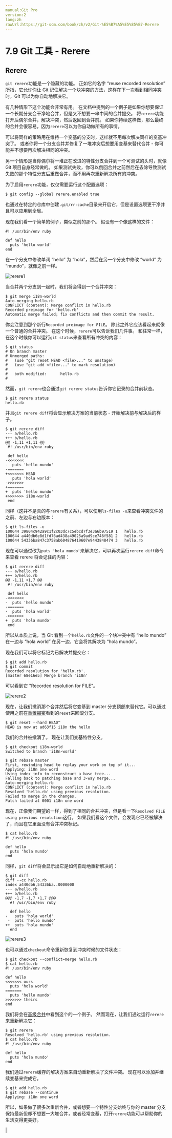 ```yaml
---
manual:Git Pro
version:2
lang:zh
rawUrl:https://git-scm.com/book/zh/v2/Git-%E5%B7%A5%E5%85%B7-Rerere
---
```



# 7.9 Git 工具 - Rerere

## Rerere<a name="r_rerere"></a>


`git rerere`功能是一个隐藏的功能。 正如它的名字 “reuse recorded resolution” 所指，它允许你让 Git 记住解决一个块冲突的方法，这样在下一次看到相同冲突时，Git 可以为你自动地解决它。




有几种情形下这个功能会非常有用。 在文档中提到的一个例子是如果你想要保证一个长期分支会干净地合并，但是又不想要一串中间的合并提交。 将`rerere`功能打开后偶尔合并，解决冲突，然后返回到合并前。 如果你持续这样做，那么最终的合并会很容易，因为`rerere`可以为你自动做所有的事情。




可以将同样的策略用在维持一个变基的分支时，这样就不用每次解决同样的变基冲突了。 或者你将一个分支合并并修复了一堆冲突后想要用变基来替代合并 - 你可能并不想要再次解决相同的冲突。




另一个情形是当你偶尔将一堆正在改进的特性分支合并到一个可测试的头时，就像 Git 项目自身经常做的。 如果测试失败，你可以倒回合并之前然后在去除导致测试失败的那个特性分支后重做合并，而不用再次重新解决所有的冲突。




为了启用`rerere`功能，仅仅需要运行这个配置选项：



```
$ git config --global rerere.enabled true
```




也通过在特定的仓库中创建`.git/rr-cache`目录来开启它，但是设置选项更干净并且可以应用到全局。




现在我们看一个简单的例子，类似之前的那个。 假设有一个像这样的文件：



```
#! /usr/bin/env ruby

def hello
  puts 'hello world'
end
```




在一个分支中修改单词 “hello” 为 “hola”，然后在另一个分支中修改 “world” 为 “mundo”，就像之前一样。


![rerere1](%854.png "")



当合并两个分支到一起时，我们将会得到一个合并冲突：



```
$ git merge i18n-world
Auto-merging hello.rb
CONFLICT (content): Merge conflict in hello.rb
Recorded preimage for 'hello.rb'
Automatic merge failed; fix conflicts and then commit the result.
```




你会注意到那个新行`Recorded preimage for FILE`。 除此之外它应该看起来就像一个普通的合并冲突。 在这个时候，`rerere`可以告诉我们几件事。 和往常一样，在这个时候你可以运行`git status`来查看所有冲突的内容：



```
$ git status
# On branch master
# Unmerged paths:
#   (use "git reset HEAD <file>..." to unstage)
#   (use "git add <file>..." to mark resolution)
#
#	both modified:      hello.rb
#
```




然而，`git rerere`也会通过`git rerere status`告诉你它记录的合并前状态。



```
$ git rerere status
hello.rb
```




并且`git rerere diff`将会显示解决方案的当前状态 - 开始解决前与解决后的样子。



```
$ git rerere diff
--- a/hello.rb
+++ b/hello.rb
@@ -1,11 +1,11 @@
 #! /usr/bin/env ruby

 def hello
-<<<<<<<
-  puts 'hello mundo'
-=======
+<<<<<<< HEAD
   puts 'hola world'
->>>>>>>
+=======
+  puts 'hello mundo'
+>>>>>>> i18n-world
 end
```




同样（这并不是真的与`rerere`有关系），可以使用`ls-files -u`来查看冲突文件的之前、左边与右边版本：



```
$ git ls-files -u
100644 39804c942a9c1f2c03dc7c5ebcd7f3e3a6b97519 1	hello.rb
100644 a440db6e8d1fd76ad438a49025a9ad9ce746f581 2	hello.rb
100644 54336ba847c3758ab604876419607e9443848474 3	hello.rb
```




现在可以通过改为`puts 'hola mundo'`来解决它，可以再次运行`rerere diff`命令来查看 rerere 将会记住的内容：



```
$ git rerere diff
--- a/hello.rb
+++ b/hello.rb
@@ -1,11 +1,7 @@
 #! /usr/bin/env ruby

 def hello
-<<<<<<<
-  puts 'hello mundo'
-=======
-  puts 'hola world'
->>>>>>>
+  puts 'hola mundo'
 end
```




所以从本质上说，当 Git 看到一个`hello.rb`文件的一个块冲突中有 “hello mundo” 在一边与 “hola world” 在另一边，它会将其解决为 “hola mundo”。




现在我们可以将它标记为已解决并提交它：



```
$ git add hello.rb
$ git commit
Recorded resolution for 'hello.rb'.
[master 68e16e5] Merge branch 'i18n'
```




可以看到它 &quot;Recorded resolution for FILE&quot;。


![rerere2](%855.png "")



现在，让我们撤消那个合并然后将它变基到 master 分支顶部来替代它。可以通过使用之前在[重置揭密](%615  "")看到的`reset`来回滚分支。



```
$ git reset --hard HEAD^
HEAD is now at ad63f15 i18n the hello
```




我们的合并被撤消了。 现在让我们变基特性分支。



```
$ git checkout i18n-world
Switched to branch 'i18n-world'

$ git rebase master
First, rewinding head to replay your work on top of it...
Applying: i18n one word
Using index info to reconstruct a base tree...
Falling back to patching base and 3-way merge...
Auto-merging hello.rb
CONFLICT (content): Merge conflict in hello.rb
Resolved 'hello.rb' using previous resolution.
Failed to merge in the changes.
Patch failed at 0001 i18n one word
```




现在，正像我们期望的一样，得到了相同的合并冲突，但是看一下`Resolved FILE using previous resolution`这行。 如果我们看这个文件，会发现它已经被解决了，而且在它里面没有合并冲突标记。



```
$ cat hello.rb
#! /usr/bin/env ruby

def hello
  puts 'hola mundo'
end
```




同样，`git diff`将会显示出它是如何自动地重新解决的：



```
$ git diff
diff --cc hello.rb
index a440db6,54336ba..0000000
--- a/hello.rb
+++ b/hello.rb
@@@ -1,7 -1,7 +1,7 @@@
  #! /usr/bin/env ruby

  def hello
-   puts 'hola world'
 -  puts 'hello mundo'
++  puts 'hola mundo'
  end
```


![rerere3](%856.png "")



也可以通过`checkout`命令重新恢复到冲突时候的文件状态：



```
$ git checkout --conflict=merge hello.rb
$ cat hello.rb
#! /usr/bin/env ruby

def hello
<<<<<<< ours
  puts 'hola world'
=======
  puts 'hello mundo'
>>>>>>> theirs
end
```




我们将会在[高级合并](%636  "")中看到这个的一个例子。 然而现在，让我们通过运行`rerere`来重新解决它：



```
$ git rerere
Resolved 'hello.rb' using previous resolution.
$ cat hello.rb
#! /usr/bin/env ruby

def hello
  puts 'hola mundo'
end
```




我们通过`rerere`缓存的解决方案来自动重新解决了文件冲突。 现在可以添加并继续变基来完成它。



```
$ git add hello.rb
$ git rebase --continue
Applying: i18n one word
```




所以，如果做了很多次重新合并，或者想要一个特性分支始终与你的 master 分支保持最新但却不想要一大堆合并，或者经常变基，打开`rerere`功能可以帮助你的生活变得更美好。


|



